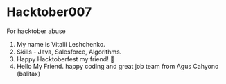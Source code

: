 # Hacktober007
For hacktober abuse

1. My name is Vitalii Leshchenko.
2. Skills - Java, Salesforce, Algorithms.
3. Happy Hacktoberfest my friend! 🎃
4. Hello My Friend. happy coding and great job team from Agus Cahyono (balitax)
